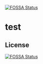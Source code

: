 [![FOSSA Status](https://app.fossa.io/api/projects/git%2Bgithub.com%2Fshlomirozilyo%2Ftest.svg?type=shield)](https://app.fossa.io/projects/git%2Bgithub.com%2Fshlomirozilyo%2Ftest?ref=badge_shield)

# test

## License
[![FOSSA Status](https://app.fossa.io/api/projects/git%2Bgithub.com%2Fshlomirozilyo%2Ftest.svg?type=large)](https://app.fossa.io/projects/git%2Bgithub.com%2Fshlomirozilyo%2Ftest?ref=badge_large)